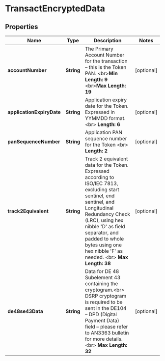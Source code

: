 

# TransactEncryptedData

## Properties

Name | Type | Description | Notes
------------ | ------------- | ------------- | -------------
**accountNumber** | **String** | The Primary Account Number for the transaction – this is the Token PAN.  &lt;br&gt;__Min Length: 9__ &lt;br&gt;__Max Length: 19__  |  [optional]
**applicationExpiryDate** | **String** | Application expiry date for the Token. Expressed in YYMMDD format.  &lt;br&gt; __Length: 6__  |  [optional]
**panSequenceNumber** | **String** | Application PAN sequence number for the Token &lt;br&gt;  __Length: 2__  |  [optional]
**track2Equivalent** | **String** | Track 2 equivalent data for the Token. Expressed according to ISO/IEC 7813, excluding start sentinel, end sentinel, and Longitudinal Redundancy Check (LRC), using hex nibble &#39;D&#39; as field separator, and padded to whole bytes using one hex nibble &#39;F&#39; as needed.  &lt;br&gt;   __Max Length: 38__  |  [optional]
**de48se43Data** | **String** | Data for DE 48 Subelement 43 containing the cryptogram.&lt;br&gt; DSRP cryptogram is required to be sent in the DE104 – DPD (Digital Payment Data) field  – please refer to AN3363 bulletin for more details.&lt;br&gt; __Max Length: 32__  |  [optional]



